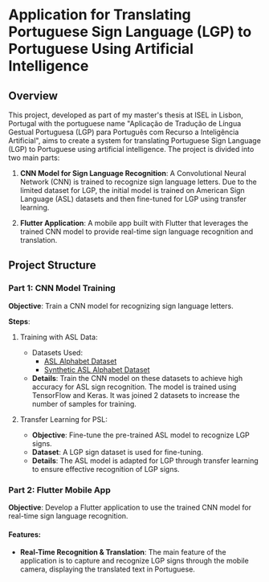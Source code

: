 # Application for Translating Portuguese Sign Language (LGP) to Portuguese Using Artificial Intelligence
## Overview
This project, developed as part of my master's thesis at ISEL in Lisbon, Portugal with the portuguese name "Aplicação de Tradução de Língua Gestual Portuguesa (LGP) para Português com Recurso a Inteligência Artificial", aims to create a system for translating Portuguese Sign Language (LGP) to Portuguese using artificial intelligence. The project is divided into two main parts:

1. **CNN Model for Sign Language Recognition**: A Convolutional Neural Network (CNN) is trained to recognize sign language letters. Due to the limited dataset for LGP, the initial model is trained on American Sign Language (ASL) datasets and then fine-tuned for LGP using transfer learning.

1. **Flutter Application**: A mobile app built with Flutter that leverages the trained CNN model to provide real-time sign language recognition and translation.

## Project Structure
### Part 1: CNN Model Training
**Objective**: Train a CNN model for recognizing sign language letters.

**Steps**:

1. Training with ASL Data:
    - Datasets Used:
        - [ASL Alphabet Dataset](https://www.kaggle.com/datasets/grassknoted/asl-alphabet)
        - [Synthetic ASL Alphabet Dataset](https://www.kaggle.com/datasets/lexset/synthetic-asl-alphabet)
    - **Details**: Train the CNN model on these datasets to achieve high accuracy for ASL sign recognition. The model is trained using TensorFlow and Keras. It was joined 2 datasets to increase the number of samples for training.

2. Transfer Learning for PSL:
    - **Objective**: Fine-tune the pre-trained ASL model to recognize LGP signs.
    - **Dataset**: A LGP sign dataset is used for fine-tuning. 
    - **Details**: The ASL model is adapted for LGP through transfer learning to ensure effective recognition of LGP signs.

### Part 2: Flutter Mobile App
**Objective**: Develop a Flutter application to use the trained CNN model for real-time sign language recognition.

#### Features:

- **Real-Time Recognition & Translation**: The main feature of the application is to capture and recognize LGP signs through the mobile camera, displaying the translated text in Portuguese.